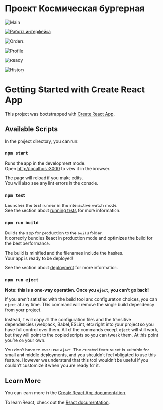 # Проект Космическая бургерная
![Main](https://user-images.githubusercontent.com/61430193/133239328-3805edb0-82dd-4f37-91d7-2bce9b48c8ec.png)

[![Работа интерфейса](https://user-images.githubusercontent.com/61430193/133240355-17947597-00da-4c4f-ad67-49e43f301d0c.png)](https://youtu.be/SxRVt2HnI_0)

![Orders](https://user-images.githubusercontent.com/61430193/133239370-45ebf7ea-887a-4e51-a939-cd63a5fb8b8e.png)

![Profile](https://user-images.githubusercontent.com/61430193/133239500-9b6e4e81-60cb-4fd9-881e-a636df88a495.png)

![Ready](https://user-images.githubusercontent.com/61430193/133239540-3f29e291-2746-4b40-9bab-81808421cd7c.png)

![History](https://user-images.githubusercontent.com/61430193/133241585-4c648fc5-d0a1-4ec8-a28f-c9ce8f3568f3.png)


# Getting Started with Create React App

This project was bootstrapped with [Create React App](https://github.com/facebook/create-react-app).

## Available Scripts

In the project directory, you can run:

### `npm start`

Runs the app in the development mode.\
Open [http://localhost:3000](http://localhost:3000) to view it in the browser.

The page will reload if you make edits.\
You will also see any lint errors in the console.

### `npm test`

Launches the test runner in the interactive watch mode.\
See the section about [running tests](https://facebook.github.io/create-react-app/docs/running-tests) for more information.

### `npm run build`

Builds the app for production to the `build` folder.\
It correctly bundles React in production mode and optimizes the build for the best performance.

The build is minified and the filenames include the hashes.\
Your app is ready to be deployed!

See the section about [deployment](https://facebook.github.io/create-react-app/docs/deployment) for more information.

### `npm run eject`

**Note: this is a one-way operation. Once you `eject`, you can’t go back!**

If you aren’t satisfied with the build tool and configuration choices, you can `eject` at any time. This command will remove the single build dependency from your project.

Instead, it will copy all the configuration files and the transitive dependencies (webpack, Babel, ESLint, etc) right into your project so you have full control over them. All of the commands except `eject` will still work, but they will point to the copied scripts so you can tweak them. At this point you’re on your own.

You don’t have to ever use `eject`. The curated feature set is suitable for small and middle deployments, and you shouldn’t feel obligated to use this feature. However we understand that this tool wouldn’t be useful if you couldn’t customize it when you are ready for it.

## Learn More

You can learn more in the [Create React App documentation](https://facebook.github.io/create-react-app/docs/getting-started).

To learn React, check out the [React documentation](https://reactjs.org/).
